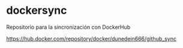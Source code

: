 # dockersync
Repositorio para la sincronización con DockerHub


https://hub.docker.com/repository/docker/dunedein666/github_sync
